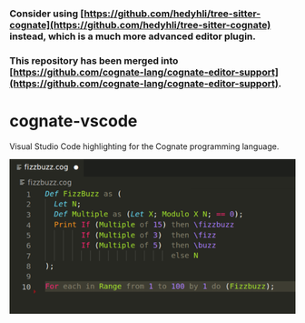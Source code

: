 ### Consider using [https://github.com/hedyhli/tree-sitter-cognate](https://github.com/hedyhli/tree-sitter-cognate) instead, which is a much more advanced editor plugin.

### This repository has been merged into [https://github.com/cognate-lang/cognate-editor-support](https://github.com/cognate-lang/cognate-editor-support).

# cognate-vscode

Visual Studio Code highlighting for the Cognate programming language.

![Cognate highlighting with the Monokai theme](screenshot.png?raw=true)
